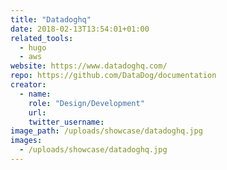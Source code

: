 ```yaml
---
title: "Datadoghq"
date: 2018-02-13T13:54:01+01:00
related_tools:
  - hugo
  - aws
website: https://www.datadoghq.com/
repo: https://github.com/DataDog/documentation
creator:
  - name:
    role: "Design/Development"
    url:
    twitter_username:
image_path: /uploads/showcase/datadoghq.jpg
images:
  - /uploads/showcase/datadoghq.jpg
---
```

